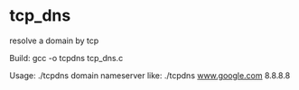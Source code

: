 tcp_dns
=======
resolve a domain by tcp

Build:
  gcc -o tcpdns tcp_dns.c

Usage:
  ./tcpdns domain nameserver
  like: ./tcpdns www.google.com 8.8.8.8

